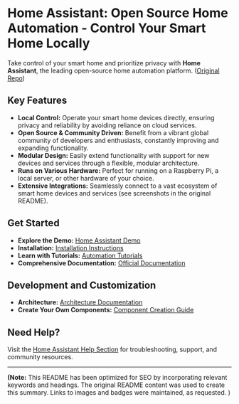 # Home Assistant: Open Source Home Automation - Control Your Smart Home Locally

Take control of your smart home and prioritize privacy with **Home Assistant**, the leading open-source home automation platform. ([Original Repo](https://github.com/home-assistant/core))

## Key Features

*   **Local Control:** Operate your smart home devices directly, ensuring privacy and reliability by avoiding reliance on cloud services.
*   **Open Source & Community Driven:** Benefit from a vibrant global community of developers and enthusiasts, constantly improving and expanding functionality.
*   **Modular Design:** Easily extend functionality with support for new devices and services through a flexible, modular architecture.
*   **Runs on Various Hardware:** Perfect for running on a Raspberry Pi, a local server, or other hardware of your choice.
*   **Extensive Integrations:** Seamlessly connect to a vast ecosystem of smart home devices and services (see screenshots in the original README).

## Get Started

*   **Explore the Demo:**  [Home Assistant Demo](https://demo.home-assistant.io)
*   **Installation:** [Installation Instructions](https://home-assistant.io/getting-started/)
*   **Learn with Tutorials:** [Automation Tutorials](https://home-assistant.io/getting-started/automation/)
*   **Comprehensive Documentation:** [Official Documentation](https://home-assistant.io/docs/)

## Development and Customization

*   **Architecture:** [Architecture Documentation](https://developers.home-assistant.io/docs/architecture_index/)
*   **Create Your Own Components:** [Component Creation Guide](https://developers.home-assistant.io/docs/creating_component_index/)

## Need Help?

Visit the [Home Assistant Help Section](https://home-assistant.io/help/) for troubleshooting, support, and community resources.

---

**(Note:** This README has been optimized for SEO by incorporating relevant keywords and headings.  The original README content was used to create this summary.  Links to images and badges were maintained, as requested. )